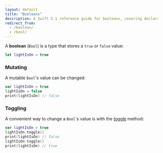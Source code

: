 ```yaml
---
layout: default
title: "Booleans"
description: A Swift 5.1 reference guide for booleans, covering declaration, mutating, and toggling.
redirect_from:
  - /boolean/
  - /bool/
---
```


A **boolean** (`Bool`) is a type that stores a `true` or `false` value:

```swift
let lightIsOn = true
```

### Mutating

A mutable `Bool`'s value can be changed:

```swift
var lightIsOn = true
lightIsOn = false
print(lightIsOn) // false
```

### Toggling

A convenient way to change a `Bool`'s value is with the [toggle](https://developer.apple.com/documentation/swift/bool/2994863-toggle) method:

```swift
var lightIsOn = true
lightIsOn.toggle()
print(lightIsOn) // false
lightIsOn.toggle()
print(lightIsOn) // true
```